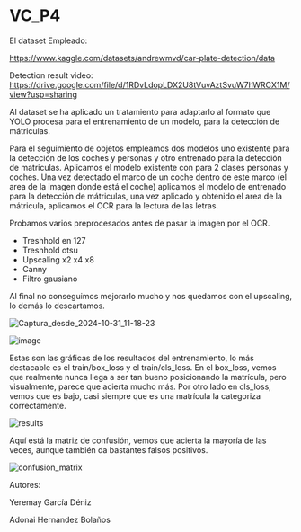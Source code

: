 # VC_P4

El dataset Empleado:

https://www.kaggle.com/datasets/andrewmvd/car-plate-detection/data

Detection result video: https://drive.google.com/file/d/1RDvLdopLDX2U8tVuvAztSvuW7hWRCX1M/view?usp=sharing

Al dataset se ha aplicado un tratamiento para adaptarlo al formato que YOLO procesa para el entrenamiento de un modelo, para la detección de mátriculas.

Para el seguimiento de objetos empleamos dos modelos uno existente para la detección de los coches y personas y otro entrenado para la detección de matriculas. Aplicamos el modelo existente con para 2 clases personas y coches. Una vez detectado el marco de un coche dentro de este marco (el area de la imagen donde está el coche) aplicamos el modelo de entrenado para la detección de mátriculas, una vez aplicado y obtenido el area de la mátricula, aplicamos el OCR para la lectura de las letras.

Probamos varios preprocesados antes de pasar la imagen por el OCR.
- Treshhold en 127
- Treshhold otsu
- Upscaling x2 x4 x8
- Canny
- Filtro gausiano

Al final no conseguimos mejorarlo mucho y nos quedamos con el upscaling, lo demás lo descartamos.


![Captura_desde_2024-10-31_11-18-23](https://github.com/user-attachments/assets/f468741f-6bb3-4c1f-a14b-35999d5efc07)

![image](https://github.com/user-attachments/assets/f73d4a49-21dc-43bd-a3db-4395f4872e37)

Estas son las gráficas de los resultados del entrenamiento, lo más destacable es el train/box_loss y el train/cls_loss.
En el box_loss, vemos que realmente nunca llega a ser tan bueno posicionando la matrícula, pero visualmente, parece que acierta mucho más.
Por otro lado en cls_loss, vemos que es bajo, casi siempre que es una matrícula la categoriza correctamente.

![results](https://github.com/user-attachments/assets/e7b65d02-6ed9-4bf5-99fb-5bcc8249545d)

Aquí está la matriz de confusión, vemos que acierta la mayoría de las veces, aunque también da bastantes falsos positivos.

![confusion_matrix](https://github.com/user-attachments/assets/6ec21286-4ee1-40ab-85a3-7450c79a073c)

Autores:

Yeremay García Déniz

Adonai Hernandez Bolaños
